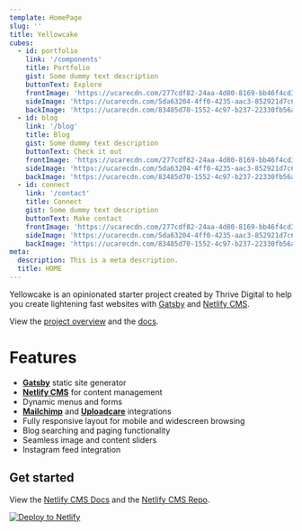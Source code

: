 ```yaml
---
template: HomePage
slug: ''
title: Yellowcake
cubes: 
  - id: portfolio
    link: '/components'
    title: Portfolio
    gist: Some dummy text description
    buttonText: Explore
    frontImage: 'https://ucarecdn.com/277cdf82-24aa-4d80-8169-bb46f4cd319d/'
    sideImage: 'https://ucarecdn.com/5da63204-4ff0-4235-aac3-852921d7c632/'
    backImage: 'https://ucarecdn.com/83485d70-1552-4c97-b237-22330fb56a1e/'
  - id: blog
    link: '/blog'
    title: Blog
    gist: Some dummy text description
    buttonText: Check it out
    frontImage: 'https://ucarecdn.com/277cdf82-24aa-4d80-8169-bb46f4cd319d/'
    sideImage: 'https://ucarecdn.com/5da63204-4ff0-4235-aac3-852921d7c632/'
    backImage: 'https://ucarecdn.com/83485d70-1552-4c97-b237-22330fb56a1e/'
  - id: connect
    link: '/contact'
    title: Connect
    gist: Some dummy text description
    buttonText: Make contact
    frontImage: 'https://ucarecdn.com/277cdf82-24aa-4d80-8169-bb46f4cd319d/'
    sideImage: 'https://ucarecdn.com/5da63204-4ff0-4235-aac3-852921d7c632/'
    backImage: 'https://ucarecdn.com/83485d70-1552-4c97-b237-22330fb56a1e/'
meta:
  description: This is a meta description.
  title: HOME
---
```


Yellowcake is an opinionated starter project created by Thrive Digital to help you create lightening fast websites with [Gatsby](https://gatsbyjs.org) and [Netlify CMS](https://netlifycms.org).

View the [project overview](https://thriveweb.com.au/the-lab/yellowcake-gatsby-react-js-starter-project/) and the [docs](https://github.com/thriveweb/yellowcake/blob/master/README.md).

# Features

- **[Gatsby](https://gatsbyjs.org)** static site generator
- **[Netlify CMS](https://github.com/netlify/netlify-cms)** for content management
- Dynamic menus and forms
- **[Mailchimp](http://mailchimp.com)** and **[Uploadcare](https://uploadcare.com)** integrations
- Fully responsive layout for mobile and widescreen browsing
- Blog searching and paging functionality
- Seamless image and content sliders
- Instagram feed integration

## Get started

View the [Netlify CMS Docs](https://www.netlifycms.org/docs/) and the [Netlify CMS Repo](https://github.com/netlify/netlify-cms).

[![Deploy to Netlify](https://www.netlify.com/img/deploy/button.svg)](https://app.netlify.com/start/deploy?repository=https://github.com/thriveweb/yellowcake&stack=cms)

